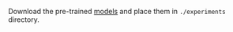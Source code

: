 Download the pre-trained [models](https://pan.baidu.com/s/1fJgntXjA1NIDtcIBXJwEXA?pwd=w5ch) and place them in `./experiments` directory.